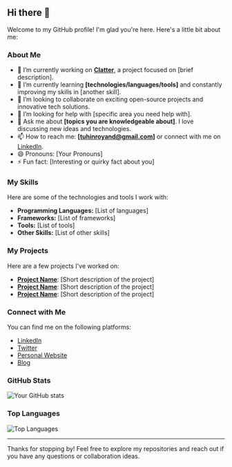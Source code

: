 ## Hi there 👋

Welcome to my GitHub profile! I'm glad you're here. Here's a little bit about me:

### About Me
- 🔭 I’m currently working on **[Clatter](https://github.com/arvi-ey/Clatter)**, a project focused on [brief description].
- 🌱 I’m currently learning **[technologies/languages/tools]** and constantly improving my skills in [another skill].
- 👯 I’m looking to collaborate on exciting open-source projects and innovative tech solutions.
- 🤔 I’m looking for help with [specific area you need help with].
- 💬 Ask me about **[topics you are knowledgeable about]**. I love discussing new ideas and technologies.
- 📫 How to reach me: **[tuhinroyand@gmail.com]** or connect with me on [LinkedIn](https://www.linkedin.com/in/yourprofile/).
- 😄 Pronouns: [Your Pronouns]
- ⚡ Fun fact: [Interesting or quirky fact about you]

### My Skills
Here are some of the technologies and tools I work with:

- **Programming Languages:** [List of languages]
- **Frameworks:** [List of frameworks]
- **Tools:** [List of tools]
- **Other Skills:** [List of other skills]

### My Projects
Here are a few projects I've worked on:

- **[Project Name](link-to-project)**: [Short description of the project]
- **[Project Name](link-to-project)**: [Short description of the project]
- **[Project Name](link-to-project)**: [Short description of the project]

### Connect with Me
You can find me on the following platforms:

- [LinkedIn](https://www.linkedin.com/in/yourprofile/)
- [Twitter](https://twitter.com/yourprofile)
- [Personal Website](https://yourwebsite.com)
- [Blog](https://yourblog.com)

### GitHub Stats
![Your GitHub stats](https://github-readme-stats.vercel.app/api?username=arvi-ey&show_icons=true&theme=radical)

### Top Languages
![Top Languages](https://github-readme-stats.vercel.app/api/top-langs/?username=arvi-ey&layout=compact&theme=radical)

---

Thanks for stopping by! Feel free to explore my repositories and reach out if you have any questions or collaboration ideas.
